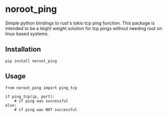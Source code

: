 # noroot_ping
Simple python bindings to rust's tokio tcp ping function. This package is intended to be a leight weight solution for tcp pings
without needing root on linux based systems.

## Installation
```
pip install noroot_ping
```

## Usage
```
from noroot_ping import ping_tcp

if ping_tcp(ip, port):
    # if ping was successful
else:
    # if ping was NOT successful
```
